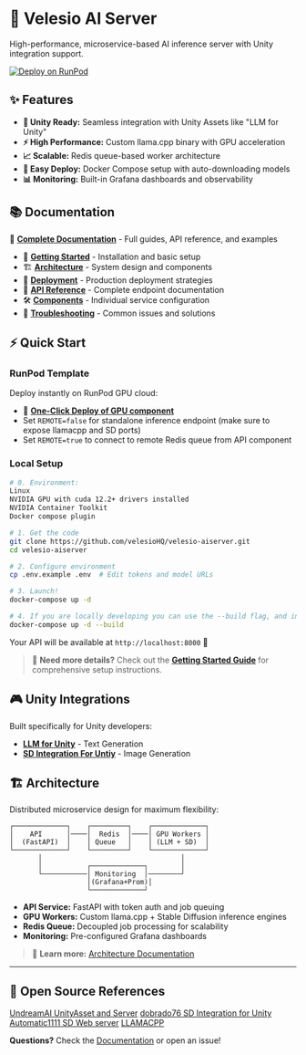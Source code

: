 # 🚀 Velesio AI Server

High-performance, microservice-based AI inference server with Unity integration support.

[![Deploy on RunPod](https://img.shields.io/badge/Deploy%20on-RunPod-blue?style=for-the-badge)](https://console.runpod.io/deploy?template=3rsr5dzv50&ref=muhg2w55)

## ✨ Features

- **🎯 Unity Ready:** Seamless integration with Unity Assets like "LLM for Unity"
- **⚡ High Performance:** Custom llama.cpp binary with GPU acceleration
- **📈 Scalable:** Redis queue-based worker architecture
- **🐳 Easy Deploy:** Docker Compose setup with auto-downloading models
- **📊 Monitoring:** Built-in Grafana dashboards and observability

## 📚 Documentation

📖 **[Complete Documentation](https://velesiohq.github.io/velesio-aiserver/)** - Full guides, API reference, and examples

- 🚀 **[Getting Started](docs/getting-started.md)** - Installation and basic setup
- 🏗️ **[Architecture](docs/architecture.md)** - System design and components  
- 🚢 **[Deployment](docs/deployment.md)** - Production deployment strategies
- 🔌 **[API Reference](docs/api-reference.md)** - Complete endpoint documentation
- 🛠️ **[Components](docs/components.md)** - Individual service configuration
- 🔧 **[Troubleshooting](docs/troubleshooting.md)** - Common issues and solutions

## ⚡ Quick Start

### RunPod Template
Deploy instantly on RunPod GPU cloud:
- 🔗 **[One-Click Deploy of GPU component](https://console.runpod.io/deploy?template=3rsr5dzv50&ref=muhg2w55)**
- Set `REMOTE=false` for standalone inference endpoint (make sure to expose llamacpp and SD ports)
- Set `REMOTE=true` to connect to remote Redis queue from API component

### Local Setup
```bash
# 0. Environment:
Linux
NVIDIA GPU with cuda 12.2+ drivers installed
NVIDIA Container Toolkit
Docker compose plugin

# 1. Get the code
git clone https://github.com/velesioHQ/velesio-aiserver.git
cd velesio-aiserver

# 2. Configure environment
cp .env.example .env  # Edit tokens and model URLs

# 3. Launch!
docker-compose up -d

# 4. If you are locally developing you can use the --build flag, and include the undreamai_server binaries in the /gpu dir with the server_setup.sh script
docker-compose up -d --build
```

Your API will be available at `http://localhost:8000` 🎉

> 📖 **Need more details?** Check out the **[Getting Started Guide](docs/getting-started.md)** for comprehensive setup instructions.

## 🎮 Unity Integrations

Built specifically for Unity developers:

- **[LLM for Unity](https://assetstore.unity.com/packages/tools/ai-ml-integration/llm-for-unity-273604)** - Text Generation
- **[SD Integration For Untiy](https://github.com/dobrado76/Stable-Diffusion-Unity-Integration)** - Image Generation


## 🏗️ Architecture

Distributed microservice design for maximum flexibility:

```
┌─────────────┐    ┌─────────┐    ┌─────────────┐
│    API      │────│  Redis  │────│ GPU Workers │
│  (FastAPI)  │    │ Queue   │    │ (LLM + SD)  │
└─────────────┘    └─────────┘    └─────────────┘
       │                                  │
       │           ┌─────────────┐        │
       └───────────│ Monitoring  │────────┘
                   │(Grafana+Prom)│
                   └─────────────┘
```

- **API Service:** FastAPI with token auth and job queuing
- **GPU Workers:** Custom llama.cpp + Stable Diffusion inference engines  
- **Redis Queue:** Decoupled job processing for scalability
- **Monitoring:** Pre-configured Grafana dashboards

> 📖 **Learn more:** [Architecture Documentation](docs/architecture.md)

---

## 🔌 Open Source References
[UndreamAI UnityAsset and Server](https://github.com/undreamai)
[dobrado76 SD Integration for Unity](https://github.com/dobrado76/Stable-Diffusion-Unity-Integration)
[Automatic1111 SD Web server](https://github.com/AUTOMATIC1111/stable-diffusion-webui)
[LLAMACPP](https://github.com/ggml-org/llama.cpp)

**Questions?** Check the [Documentation](docs/) or open an issue!
